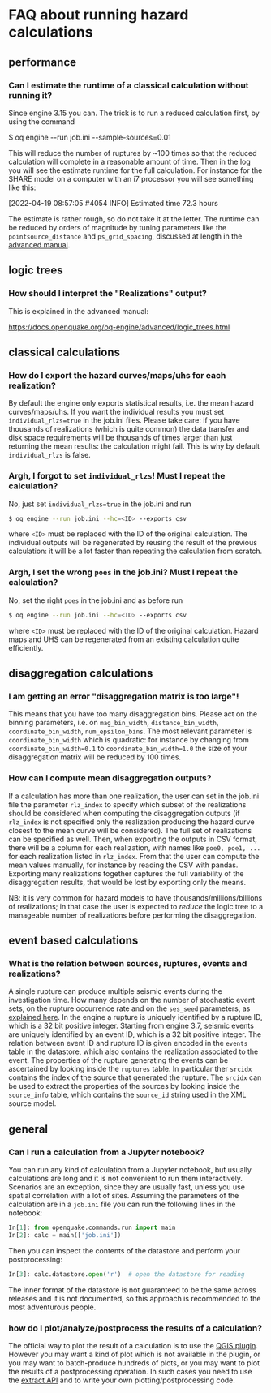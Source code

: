 # FAQ about running hazard calculations

## performance

### Can I estimate the runtime of a classical calculation without running it?

Since engine 3.15 you can. The trick is to run a reduced calculation first, by
using the command

  $ oq engine --run job.ini --sample-sources=0.01

This will reduce the number of ruptures by ~100 times so that the
reduced calculation will complete in a reasonable amount of time. Then
in the log you will see the estimate runtime for the full calculation.
For instance for the SHARE model on a computer with
an i7 processor you will see something like this:

[2022-04-19 08:57:05 #4054 INFO] Estimated time 72.3 hours

The estimate is rather rough, so do not take it at the letter. The
runtime can be reduced by orders of magnitude by tuning parameters
like the `pointsource_distance` and `ps_grid_spacing`, discussed at
length in the [advanced manual](https://docs.openquake.org/oq-engine/advanced/general.html#pointsource-distance).

## logic trees

### How should I interpret the "Realizations" output?

This is explained in the advanced manual:

https://docs.openquake.org/oq-engine/advanced/logic_trees.html

## classical calculations

### How do I export the hazard curves/maps/uhs for each realization?

By default the engine only exports statistical results, i.e. the mean
hazard curves/maps/uhs. If you want the individual results you must set
`individual_rlzs=true` in the job.ini files. Please take care: if you have
thousands of realizations (which is quite common) the data transfer
and disk space requirements will be thousands of times larger than
just returning the mean results: the calculation might fail. This is
why by default `individual_rlzs` is false.

### Argh, I forgot to set `individual_rlzs`! Must I repeat the calculation?

No, just set `individual_rlzs=true` in the job.ini and run
```bash
$ oq engine --run job.ini --hc=<ID> --exports csv
```
where `<ID>` must be replaced with the ID of the original calculation.
The individual outputs will be regenerated by reusing the result of the
previous calculation: it will be a lot faster than repeating the calculation
from scratch.

### Argh, I set the wrong `poes` in the job.ini? Must I repeat the calculation?

No, set the right `poes` in the job.ini and as before run
```bash
$ oq engine --run job.ini --hc=<ID> --exports csv
```
where `<ID>` must be replaced with the ID of the original calculation.
Hazard maps and UHS can be regenerated from an existing calculation
quite efficiently.

## disaggregation calculations

### I am getting an error "disaggregation matrix is too large"!

This means that you have too many disaggregation bins. Please act on the
binning parameters, i.e. on `mag_bin_width`, `distance_bin_width`,
`coordinate_bin_width`, `num_epsilon_bins`. The most relevant parameter is
`coordinate_bin_width` which is quadratic: for instance by changing from
`coordinate_bin_width=0.1` to `coordinate_bin_width=1.0` the size of your
disaggregation matrix will be reduced by 100 times.

### How can I compute mean disaggregation outputs?

If a calculation has more than one realization, the user can set in
the job.ini file the parameter `rlz_index` to specify which subset of
the realizations should be considered when computing the
disaggregation outputs (if `rlz_index` is not specified only the
realization producing the hazard curve closest to the mean curve will
be considered). The full set of realizations can be specified as
well. Then, when exporting the outputs in CSV format, there will be a
column for each realization, with names like `poe0, poe1, ...`  for
each realization listed in `rlz_index`.  From that the user can
compute the mean values manually, for instance by reading the CSV with
pandas. Exporting many realizations together captures the full
variability of the disaggregation results, that would be lost by
exporting only the means.

NB: it is very common for hazard models to have
thousands/millions/billions of realizations; in that case the user is
expected to *reduce* the logic tree to a manageable number of
realizations before performing the disaggregation.

## event based calculations

### What is the relation between sources, ruptures, events and realizations?

A single rupture can produce multiple seismic events during the
investigation time. How many depends on the number of stochastic event sets,
on the rupture occurrence rate and on the `ses_seed` parameters, as
[explained here](https://docs.openquake.org/oq-engine/advanced/event_based.html#rupture-sampling-how-does-it-work).
In the engine a rupture is uniquely identified by
a rupture ID, which is a 32 bit positive integer.
Starting from engine 3.7, seismic events are uniquely identified by an
event ID, which is a 32 bit positive integer. The relation
between event ID and rupture ID is given encoded in the `events` table
in the datastore, which also contains the realization associated to the
event. The properties of the
rupture generating the events can be ascertained by looking inside the
`ruptures` table. In particular ther `srcidx` contains the index of the
source that generated the rupture. The `srcidx` can be used to extract
the properties of the sources by looking inside the `source_info` table,
which contains the `source_id` string used in the XML source model.

## general

### Can I run a calculation from a Jupyter notebook?

You can run any kind of calculation from a Jupyter notebook, but usually
calculations are long and it is not convenient to run them interactively.
Scenarios are an exception, since they are usually fast, unless you use
spatial correlation with a lot of sites. Assuming the parameters of the
calculation are in a `job.ini` file you can run the following lines in
the notebook:
```python
In[1]: from openquake.commands.run import main
In[2]: calc = main(['job.ini'])
```
Then you can inspect the contents of the datastore and perform your
postprocessing:
```python
In[3]: calc.datastore.open('r')  # open the datastore for reading
```
The inner format of the datastore is not guaranteed to be the same
across releases and it is not documented, so this approach is
recommended to the most adventurous people.

### how do I plot/analyze/postprocess the results of a calculation?

The official way to plot the result of a calculation is to use the
[QGIS plugin](https://plugins.qgis.org/plugins/svir/). However you
may want a kind of plot which is not available in the plugin, or
you may want to batch-produce hundreds of plots, or you may want to
plot the results of a postprocessing operation. In such cases you
need to use the [extract API](extract-api) and to write your own
plotting/postprocessing code.
